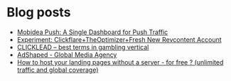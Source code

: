 # Blog posts
<!-- BLOG-POST-LIST:START -->
- [Mobidea Push: A Single Dashboard for Push Traffic](https://afflift.com/f/threads/mobidea-push-a-single-dashboard-for-push-traffic.1463/)
- [Experiment: Clickflare+TheOptimizer+Fresh New Revcontent Account](https://afflift.com/f/threads/experiment-clickflare-theoptimizer-fresh-new-revcontent-account.10545/)
- [CLICKLEAD – best terms in gambling vertical](https://afflift.com/f/threads/clicklead-%E2%80%93-best-terms-in-gambling-vertical.7194/)
- [AdShaped - Global Media Agency](https://afflift.com/f/threads/adshaped-global-media-agency.7136/)
- [How to host your landing pages without a server - for free ? &lpar;unlimited traffic and global coverage&rpar;](https://afflift.com/f/threads/how-to-host-your-landing-pages-without-a-server-for-free-unlimited-traffic-and-global-coverage.10527/)
<!-- BLOG-POST-LIST:END -->
